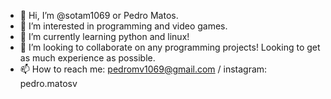 - 👋 Hi, I’m @sotam1069 or Pedro Matos.
- 👀 I’m interested in programming and video games.
- 🌱 I’m currently learning python and linux!
- 💞️ I’m looking to collaborate on any programming projects! Looking to get as much experience as possible.
- 📫 How to reach me: pedromv1069@gmail.com / instagram: pedro.matosv

<!---
sotam1069/sotam1069 is a ✨ special ✨ repository because its `README.md` (this file) appears on your GitHub profile.
You can click the Preview link to take a look at your changes.
--->
